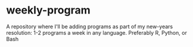 # weekly-program
A repository where I'll be adding programs as part of my new-years resolution: 1-2 programs a week in any language.  Preferably R, Python, or Bash
